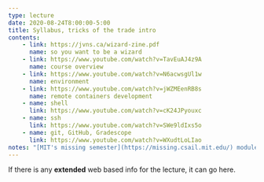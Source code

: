 ```yaml
---
type: lecture
date: 2020-08-24T8:00:00-5:00
title: Syllabus, tricks of the trade intro
contents:
    - link: https://jvns.ca/wizard-zine.pdf
      name: so you want to be a wizard
    - link: https://www.youtube.com/watch?v=TavEuAJ4z9A
      name: course overview
    - link: https://www.youtube.com/watch?v=N6acwsgUl1w
      name: environment
    - link: https://www.youtube.com/watch?v=jWZMEenRB8s
      name: remote containers development
    - name: shell
      link: https://www.youtube.com/watch?v=cK24JPyouxc
    - name: ssh
      link: https://www.youtube.com/watch?v=SWe9ldIxs5o
    - name: git, GitHub, Gradescope
      link: https://www.youtube.com/watch?v=WXudtLoLIao
notes: "[MIT's missing semester](https://missing.csail.mit.edu/) module goes into these topics in a lot more detail."
---
```


If there is any **extended** web based info for the lecture, it can go here.
